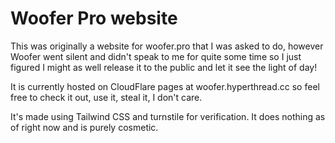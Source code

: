 # Woofer Pro website

This was originally a website for woofer.pro that I was asked to do, however Woofer went silent and didn't speak to me for quite some time 
so I just figured I might as well release it to the public and let it see the light of day!

It is currently hosted on CloudFlare pages at woofer.hyperthread.cc so feel free to check it out, use it, steal it, I don't care.

It's made using Tailwind CSS and turnstile for verification. It does nothing as of right now and is purely cosmetic.
